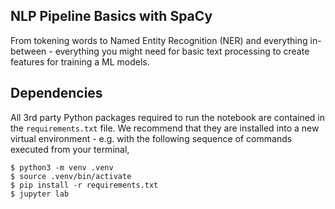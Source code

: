 ## NLP Pipeline Basics with SpaCy

From tokening words to Named Entity Recognition (NER) and everything in-between - everything you might need for basic text processing to create features for training a ML models.

## Dependencies

All 3rd party Python packages required to run the notebook are contained in the `requirements.txt` file. We recommend that they are installed into a new virtual environment - e.g. with the following sequence of commands executed from your terminal,

```shell
$ python3 -m venv .venv
$ source .venv/bin/activate
$ pip install -r requirements.txt
$ jupyter lab
```
